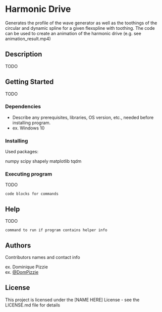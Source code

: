 # Harmonic Drive

Generates the profile of the wave generator as well as the toothings of the circular and dynamic spline for a given flexspline with toothing.
The code can be used to create an animation of the harmonic drive (e.g. see animation_result.mp4)

## Description

TODO

## Getting Started

TODO

### Dependencies

* Describe any prerequisites, libraries, OS version, etc., needed before installing program.
* ex. Windows 10

### Installing
Used packages:

numpy 
scipy
shapely
matplotlib
tqdm

### Executing program

TODO
```
code blocks for commands
```

## Help

TODO
```
command to run if program contains helper info
```

## Authors

Contributors names and contact info

ex. Dominique Pizzie  
ex. [@DomPizzie](https://twitter.com/dompizzie)


## License

This project is licensed under the [NAME HERE] License - see the LICENSE.md file for details